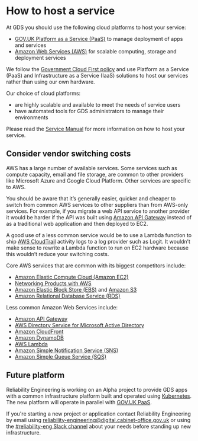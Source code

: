 # How to host a service

At GDS you should use the following cloud platforms to host your service:

* [GOV.UK Platform as a Service (PaaS)](https://cloud.service.gov.uk) to manage deployment of apps and services
* [Amazon Web Services (AWS)](https://aws.amazon.com) for scalable computing, storage and deployment services

We follow the [Government Cloud First policy](https://www.gov.uk/guidance/government-cloud-first-policy) and use Platform as a Service (PaaS) and Infrastructure as a Service (IaaS) solutions to host our services rather than using our own hardware.

Our choice of cloud platforms:

* are highly scalable and available to meet the needs of service users
* have automated tools for GDS administrators to manage their environments

Please read the [Service Manual](https://www.gov.uk/service-manual/technology/deciding-how-to-host-your-service) for more information on how to host your service.

## Consider vendor switching costs

AWS has a large number of available services. Some services such as compute capacity, email and file storage, are common to other providers like Microsoft Azure and Google Cloud Platform. Other services are specific to AWS.

You should be aware that it’s generally easier, quicker and cheaper to switch from common AWS services to other suppliers than from AWS-only services. For example, if you migrate a web API service to another provider it would be harder if the API was built using [Amazon API Gateway](https://aws.amazon.com/api-gateway/) instead of as a traditional web application and then deployed to EC2.

A good use of a less common service would be to use a Lambda function to ship [AWS CloudTrail](https://aws.amazon.com/cloudtrail/) activity logs to a log provider such as Logit. It wouldn’t make sense to rewrite a Lambda function to run on EC2 hardware because this wouldn’t reduce your switching costs.

Core AWS services that are common with its biggest competitors include:

  * [Amazon Elastic Compute Cloud (Amazon EC2)](https://aws.amazon.com/ec2/)
  * [Networking Products with AWS](https://aws.amazon.com/products/networking/)
  * [Amazon Elastic Block Store (EBS)](https://aws.amazon.com/ebs/) and [Amazon S3](https://aws.amazon.com/s3/)
  * [Amazon Relational Database Service (RDS)](https://aws.amazon.com/rds/)

Less common Amazon Web Services include:

  * [Amazon API Gateway](https://aws.amazon.com/api-gateway/)
  * [AWS Directory Service for Microsoft Active Directory](https://aws.amazon.com/directoryservice/)
  * [Amazon CloudFront](https://aws.amazon.com/cloudfront/)
  * [Amazon DynamoDB](https://aws.amazon.com/dynamodb/)
  * [AWS Lambda](https://aws.amazon.com/lambda/)
  * [Amazon Simple Notification Service (SNS)](https://aws.amazon.com/sns/)
  * [Amazon Simple Queue Service (SQS)](https://aws.amazon.com/sqs/)

## Future platform

Reliability Engineering is working on an Alpha project to provide GDS apps with a common infrastructure platform built and operated using [Kubernetes](https://kubernetes.io/). The new platform will operate in parallel with [GOV.UK PaaS](https://www.cloud.service.gov.uk/).

If you're starting a new project or application contact Reliability Engineering by email using [reliability-engineering@digital.cabinet-office.gov.uk](mailto:reliability-engineering@digital.cabinet-office.gov.uk) or using the [#reliability-eng Slack channel](https://gds.slack.com/messages/CAD6NP598/#) about your needs before standing up new infrastructure.
